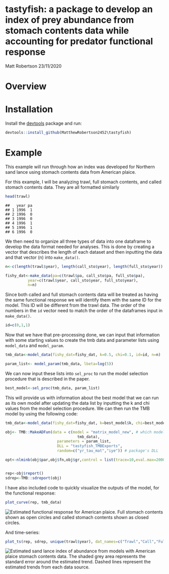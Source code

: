 tastyfish: a package to develop an index of prey abundance from stomach
contents data while accounting for predator functional response
================
Matt Robertson
23/11/2020

# Overview

# Installation

Install the
[devtools](https://cran.r-project.org/web/packages/devtools/index.html)
package and run:

``` r
devtools::install_github(MatthewRobertson2452\tastyfish)
```

# Example

This example will run through how an index was developed for Northern
sand lance using stomach contents data from American plaice.

For this example, I will be analyzing trawl, full stomach contents, and
called stomach contents data. They are all formatted similarly

``` r
head(trawl)
```

    ##   year pa
    ## 1 1996  1
    ## 2 1996  0
    ## 3 1996  0
    ## 4 1996  1
    ## 5 1996  1
    ## 6 1996  0

We then need to organize all three types of data into one dataframe to
develop the data format needed for analyses. This is done by creating a
vector that describes the length of each dataset and then inputting the
data and that vector (n) into `make_data()`.

``` r
n<-c(length(trawl$year), length(call_sto$year), length(full_sto$year))

fishy_dat<-make_data(pa=c(trawl$pa, call_sto$pa, full_sto$pa),
          year=c(trawl$year, call_sto$year, full_sto$year),
          n=n)
```

Since both called and full stomach contents data will be treated as
having the same functional response we will identify them with the same
ID for the model. This ID will be different from the trawl data. The
order of the numbers in the `id` vector need to match the order of the
dataframes input in `make_data()`.

``` r
id=c(0,1,1)
```

Now that we have that pre-processing done, we can input that information
with some starting values to create the tmb data and parameter lists
using `model_data` and `model_param`.

``` r
tmb_data<-model_data(fishy_dat=fishy_dat, k=0.5, chi=0.1, id=id, n=n)

param_list<- model_param(tmb_data, lbeta=log(5))
```

We can now input these lists into `sel_proc` to run the model selection
procedure that is described in the paper.

``` r
best_model<-sel_proc(tmb_data, param_list)
```

This will provide us with information about the best model that we can
run as its own model after updating the data list by inputting the k and
chi values from the model selection procedure. We can then run the TMB
model by using the following code:

``` r
tmb_data<-model_data(fishy_dat=fishy_dat, k=best_model$k, chi=best_model$chi, id=id, n=n)

obj<- TMB::MakeADFun(data = c(model = "matrix_model_new", # which model to use
                                tmb_data),
                       parameters = param_list,
                       DLL = "tastyfish_TMBExports", 
                       random=c("yr_tau_mat","iye")) # package's DLL

opt<-nlminb(obj$par,obj$fn,obj$gr,control = list(trace=10,eval.max=2000,iter.max=1000),silent=TRUE)


rep<-obj$report()
sdrep<-TMB::sdreport(obj)
```

I have also included code to quickly visualize the outputs of the model,
for the functional response:

``` r
plot_curve(rep, tmb_data)
```

![Estimated functional response for American plaice. Full stomach
contents shown as open circles and called stomach contents shown as
closed circles.](README_files/figure-gfm/unnamed-chunk-9-1.png)

And time-series:

``` r
plot_ts(rep, sdrep, unique(trawl$year), dat_names=c("Trawl","Call","Full"), ylim=c(0.3,0.6))
```

![Estimated sand lance index of abundance from models with American
plaice stomach contents data. The shaded grey area represents the
standard error around the estimated trend. Dashed lines represent the
estimated trends from each data
source.](README_files/figure-gfm/unnamed-chunk-10-1.png)
